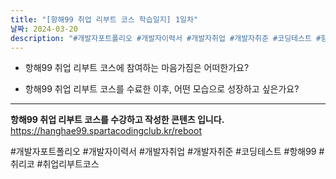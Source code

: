 ```yaml
---
title: "[항해99 취업 리부트 코스 학습일지] 1일차"
날짜: 2024-03-20
description: "#개발자포트폴리오 #개발자이력서 #개발자취업 #개발자취준 #코딩테스트 #항해99 #취리코 #취업리부트코스"
---
```

- 항해99 취업 리부트 코스에 참여하는 마음가짐은 어떠한가요?

- 항해99 취업 리부트 코스를 수료한 이후, 어떤 모습으로 성장하고 싶은가요?

---
**항해99 취업 리부트 코스를 수강하고 작성한 콘텐츠 입니다.**
https://hanghae99.spartacodingclub.kr/reboot

#개발자포트폴리오 #개발자이력서 #개발자취업 #개발자취준 #코딩테스트 #항해99 #취리코 #취업리부트코스